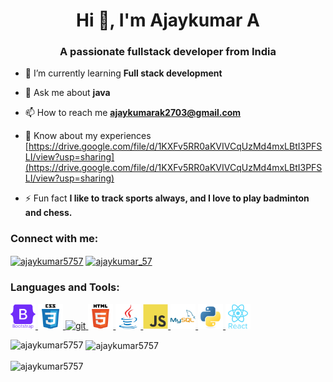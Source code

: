 <h1 align="center">Hi 👋, I'm Ajaykumar A</h1>
<h3 align="center">A passionate fullstack developer from India</h3>

- 🌱 I’m currently learning **Full stack development**

- 💬 Ask me about **java**

- 📫 How to reach me **ajaykumarak2703@gmail.com**

- 📄 Know about my experiences [https://drive.google.com/file/d/1KXFv5RR0aKVIVCqUzMd4mxLBtI3PFSLI/view?usp=sharing](https://drive.google.com/file/d/1KXFv5RR0aKVIVCqUzMd4mxLBtI3PFSLI/view?usp=sharing)

- ⚡ Fun fact **I like to track sports always, and I love to play badminton and chess.**

<h3 align="left">Connect with me:</h3>
<p align="left">
<a href="https://linkedin.com/in/ajaykumar5757" target="blank"><img align="center" src="https://raw.githubusercontent.com/rahuldkjain/github-profile-readme-generator/master/src/images/icons/Social/linked-in-alt.svg" alt="ajaykumar5757" height="30" width="40" /></a>
<a href="https://www.leetcode.com/ajaykumar_57" target="blank"><img align="center" src="https://raw.githubusercontent.com/rahuldkjain/github-profile-readme-generator/master/src/images/icons/Social/leet-code.svg" alt="ajaykumar_57" height="30" width="40" /></a>
</p>

<h3 align="left">Languages and Tools:</h3>
<p align="left"> <a href="https://getbootstrap.com" target="_blank" rel="noreferrer"> <img src="https://raw.githubusercontent.com/devicons/devicon/master/icons/bootstrap/bootstrap-plain-wordmark.svg" alt="bootstrap" width="40" height="40"/> </a> <a href="https://www.w3schools.com/css/" target="_blank" rel="noreferrer"> <img src="https://raw.githubusercontent.com/devicons/devicon/master/icons/css3/css3-original-wordmark.svg" alt="css3" width="40" height="40"/> </a> <a href="https://git-scm.com/" target="_blank" rel="noreferrer"> <img src="https://www.vectorlogo.zone/logos/git-scm/git-scm-icon.svg" alt="git" width="40" height="40"/> </a> <a href="https://www.w3.org/html/" target="_blank" rel="noreferrer"> <img src="https://raw.githubusercontent.com/devicons/devicon/master/icons/html5/html5-original-wordmark.svg" alt="html5" width="40" height="40"/> </a> <a href="https://www.java.com" target="_blank" rel="noreferrer"> <img src="https://raw.githubusercontent.com/devicons/devicon/master/icons/java/java-original.svg" alt="java" width="40" height="40"/> </a> <a href="https://developer.mozilla.org/en-US/docs/Web/JavaScript" target="_blank" rel="noreferrer"> <img src="https://raw.githubusercontent.com/devicons/devicon/master/icons/javascript/javascript-original.svg" alt="javascript" width="40" height="40"/> </a> <a href="https://www.mysql.com/" target="_blank" rel="noreferrer"> <img src="https://raw.githubusercontent.com/devicons/devicon/master/icons/mysql/mysql-original-wordmark.svg" alt="mysql" width="40" height="40"/> </a> <a href="https://www.python.org" target="_blank" rel="noreferrer"> <img src="https://raw.githubusercontent.com/devicons/devicon/master/icons/python/python-original.svg" alt="python" width="40" height="40"/> </a> <a href="https://reactjs.org/" target="_blank" rel="noreferrer"> <img src="https://raw.githubusercontent.com/devicons/devicon/master/icons/react/react-original-wordmark.svg" alt="react" width="40" height="40"/> </a> </p>

<p><img align="left" src="https://github-readme-stats.vercel.app/api/top-langs?username=ajaykumar5757&show_icons=true&locale=en&layout=compact" alt="ajaykumar5757" /></p>

<p>&nbsp;<img align="center" src="https://github-readme-stats.vercel.app/api?username=ajaykumar5757&show_icons=true&locale=en" alt="ajaykumar5757" /></p>

<p><img align="center" src="https://github-readme-streak-stats.herokuapp.com/?user=ajaykumar5757&" alt="ajaykumar5757" /></p>
